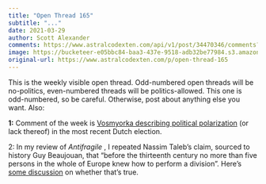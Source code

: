 ```yaml
---
title: "Open Thread 165"
subtitle: "..."
date: 2021-03-29
author: Scott Alexander
comments: https://www.astralcodexten.com/api/v1/post/34470346/comments?&all_comments=true
image: https://bucketeer-e05bbc84-baa3-437e-9518-adb32be77984.s3.amazonaws.com/public/images/c04f24a7-3b4a-4b1b-97f8-61179dff7d26_496x341.png
original-url: https://www.astralcodexten.com/p/open-thread-165
---
```

This is the weekly visible open thread. Odd-numbered open threads will be no-politics, even-numbered threads will be politics-allowed. This one is odd-numbered, so be careful. Otherwise, post about anything else you want. Also:

**1:** Comment of the week is [Vosmyorka describing political polarization](https://astralcodexten.substack.com/p/open-thread-164#comment-1552377) (or lack thereof) in the most recent Dutch election.

2: In my review of _Antifragile_ , I repeated Nassim Taleb’s claim, sourced to history Guy Beaujouan, that “before the thirteenth century no more than five persons in the whole of Europe knew how to perform a division”. Here’s [some discussion](https://skeptics.stackexchange.com/questions/15130/did-only-a-handful-of-people-in-europe-know-how-to-do-division-before-the-13th-c) on whether that’s true.
